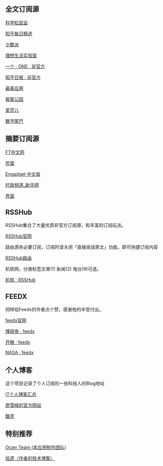 
##  全文订阅源

[科学松鼠会](innerhttp://songshuhui.net/feed)

[知乎每日精选](innerhttps://www.zhihu.com/rss)

[少数派](innerhttp://sspai.com/feed)

[理想生活实验室](innerhttp://www.toodaylab.com/feed)

[一个 · ONE · 非官方](innerhttps://feedx.xyz/rss/one.xml)

[知乎日报 · 非官方](innerhttps://feedx.xyz/rss/zhihudaily.xml)

[最美应用](innerhttp://zuimeia.com/feed/)

[极客公园](innerhttp://www.geekpark.net/rss)

[爱范儿](innerhttp://www.ifanr.com/feed)

[数字尾巴](innerhttp://www.dgtle.com/rss/dgtle.xml)

## 摘要订阅源

[FT中文网](innerhttp://www.ftchinese.com/rss/feed)

[煎蛋](innerhttp://jandan.net/feed)

[Engadget 中文版](innerhttp://cn.engadget.com/rss.xml)

[时政频道_新华网](innerhttp://www.xinhuanet.com/politics/news_politics.xml)

[界面](innerhttp://a.jiemian.com/index.php?m=article&a=rss)

## RSSHub

RSSHub集合了大量优质非官方订阅源，和丰富的订阅玩法。

[RSSHub官网](innerwebhttps://docs.rsshub.app/)

路由源务必要订阅，订阅时请关闭「直接阅读原文」功能，即可快捷订阅内容

[RSSHub路由](innerhttps://rsshub.app/rsshub/rss)

机核网，分类标签文章(1)    新闻(2)    电台(9)可选。

[机核 · RSSHub](innerhttps://rsshub.app/gcores/category/1)

## FEEDX

同样给Feedx的作者点个赞，感谢他的辛苦付出。

[feedx官网](https://feedx.pw/)

[懂球帝 · feedx](innerhttps://feedx.pw/rss/dongqiudi.xml)

[开眼 · feedx](innerhttps://feedx.pw/rss/kaiyan.xml)

[NASA · feedx](innerhttps://feedx.pw/rss/nasa.xml)

## 个人博客

这个项目记录了个人订阅的一些科技人的Blog地址

[IT个人博客汇总 ](innerwebhttps://github.com/Gracker/Rss-IT/blob/master/README.md)

[廖雪峰的官方网站](innerhttps://www.liaoxuefeng.com/feed/articles)

[酷壳](innerhttps://coolshell.cn/feed)

## 特别推荐

[Orzer Team (本应用制作团队)](innerhttp://orzer.zhangzichuan.cn/atom.xml)

[拾遗（作者的技术博客）](innerhttps://www.zhangzichuan.cn/atom.xml)


